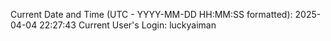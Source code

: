 Current Date and Time (UTC - YYYY-MM-DD HH:MM:SS formatted): 2025-04-04 22:27:43
Current User's Login: luckyaiman
